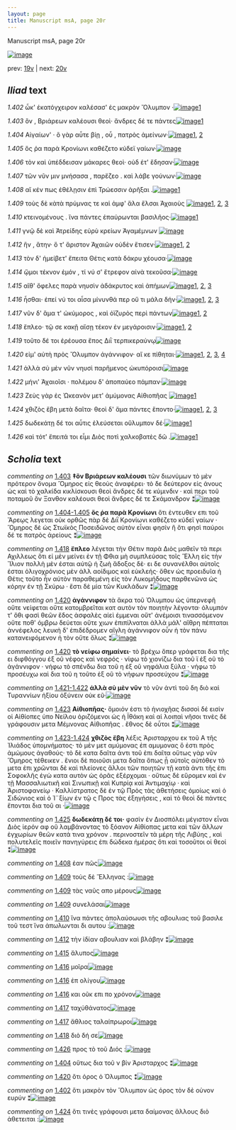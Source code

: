 ```yaml
---
layout: page
title: Manuscript msA, page 20r
---
```


Manuscript msA, page 20r

[![image](http://www.homermultitext.org/iipsrv?OBJ=IIP,1.0&FIF=/project/homer/pyramidal/deepzoom/hmt/vaimg/2017a/VA020RN_0021.tif&WID=100&CVT=JPEG)](http://www.homermultitext.org/ict2/?urn=urn:cite2:hmt:vaimg.2017a:VA020RN_0021)

prev:  [19v](../19v) | next:  [20v](../20v)

## *Iliad* text

*1.402* <a id="1.402"/> ὦκ' ἑκατόγχειρον καλέσασ' ἐς μακρὸν Ὄλυμπον ·[![image](http://www.homermultitext.org/iipsrv?OBJ=IIP,1.0&FIF=/project/homer/pyramidal/deepzoom/hmt/vaimg/2017a/VA020RN_0021.tif&RGN=0.188,0.2051,0.363,0.0308&WID=1000&CVT=JPEG)](http://www.homermultitext.org/ict2/?urn=urn:cite2:hmt:vaimg.2017a:VA020RN_0021@0.188,0.2051,0.363,0.0308)[1](#msAint_1.1076)

*1.403* <a id="1.403"/> ὃν , Βριάρεων καλέουσι 					θεοὶ· ἄνδρες δέ τε πάντες[![image](http://www.homermultitext.org/iipsrv?OBJ=IIP,1.0&FIF=/project/homer/pyramidal/deepzoom/hmt/vaimg/2017a/VA020RN_0021.tif&RGN=0.187,0.2254,0.363,0.0308&WID=1000&CVT=JPEG)](http://www.homermultitext.org/ict2/?urn=urn:cite2:hmt:vaimg.2017a:VA020RN_0021@0.187,0.2254,0.363,0.0308)[1](#msA_1.1059)

*1.404* <a id="1.404"/> Αἰγαίων' · ὃ γὰρ αὖτε 					βίῃ , οὗ , πατρὸς ἀμείνων·[![image](http://www.homermultitext.org/iipsrv?OBJ=IIP,1.0&FIF=/project/homer/pyramidal/deepzoom/hmt/vaimg/2017a/VA020RN_0021.tif&RGN=0.182,0.2449,0.338,0.0308&WID=1000&CVT=JPEG)](http://www.homermultitext.org/ict2/?urn=urn:cite2:hmt:vaimg.2017a:VA020RN_0021@0.182,0.2449,0.338,0.0308)[1](#msA_1.1060), [2](#msAim_1.1072)

*1.405* <a id="1.405"/> ὅς ῥα παρὰ Κρονίωνι 					καθέζετο κύδεϊ γαίων·[![image](http://www.homermultitext.org/iipsrv?OBJ=IIP,1.0&FIF=/project/homer/pyramidal/deepzoom/hmt/vaimg/2017a/VA020RN_0021.tif&RGN=0.184,0.2622,0.338,0.0308&WID=1000&CVT=JPEG)](http://www.homermultitext.org/ict2/?urn=urn:cite2:hmt:vaimg.2017a:VA020RN_0021@0.184,0.2622,0.338,0.0308)

*1.406* <a id="1.406"/> τὸν καὶ ὑπέδδεισαν μάκαρες θεοὶ· οὐδ έτ' ἔδησαν·[![image](http://www.homermultitext.org/iipsrv?OBJ=IIP,1.0&FIF=/project/homer/pyramidal/deepzoom/hmt/vaimg/2017a/VA020RN_0021.tif&RGN=0.184,0.2825,0.365,0.0308&WID=1000&CVT=JPEG)](http://www.homermultitext.org/ict2/?urn=urn:cite2:hmt:vaimg.2017a:VA020RN_0021@0.184,0.2825,0.365,0.0308)

*1.407* <a id="1.407"/> τῶν νῦν μιν μνήσασα , παρἕζεο . καὶ λάβε γούνων·[![image](http://www.homermultitext.org/iipsrv?OBJ=IIP,1.0&FIF=/project/homer/pyramidal/deepzoom/hmt/vaimg/2017a/VA020RN_0021.tif&RGN=0.18,0.3028,0.369,0.0308&WID=1000&CVT=JPEG)](http://www.homermultitext.org/ict2/?urn=urn:cite2:hmt:vaimg.2017a:VA020RN_0021@0.18,0.3028,0.369,0.0308)

*1.408* <a id="1.408"/> αἴ κέν πως ἐθέλῃσιν ἐπὶ Τρώεσσιν ἀρῆξαι .[![image](http://www.homermultitext.org/iipsrv?OBJ=IIP,1.0&FIF=/project/homer/pyramidal/deepzoom/hmt/vaimg/2017a/VA020RN_0021.tif&RGN=0.182,0.3208,0.355,0.0346&WID=1000&CVT=JPEG)](http://www.homermultitext.org/ict2/?urn=urn:cite2:hmt:vaimg.2017a:VA020RN_0021@0.182,0.3208,0.355,0.0346)[1](#msAil_1.1079)

*1.409* <a id="1.409"/> τοὺς δὲ κὰτὰ πρύμνας τε καὶ ἀμφ' ἅλα ἔλσαι Ἀχαιοὺς 				[![image](http://www.homermultitext.org/iipsrv?OBJ=IIP,1.0&FIF=/project/homer/pyramidal/deepzoom/hmt/vaimg/2017a/VA020RN_0021.tif&RGN=0.182,0.3411,0.389,0.0346&WID=1000&CVT=JPEG)](http://www.homermultitext.org/ict2/?urn=urn:cite2:hmt:vaimg.2017a:VA020RN_0021@0.182,0.3411,0.389,0.0346)[1](#msAil_1.1082), [2](#msAil_1.1081), [3](#msAil_1.1080)

*1.410* <a id="1.410"/> κτεινομένους . ἵνα πάντες ἐπαύρωνται βασιλῆος·[![image](http://www.homermultitext.org/iipsrv?OBJ=IIP,1.0&FIF=/project/homer/pyramidal/deepzoom/hmt/vaimg/2017a/VA020RN_0021.tif&RGN=0.184,0.3576,0.389,0.0346&WID=1000&CVT=JPEG)](http://www.homermultitext.org/ict2/?urn=urn:cite2:hmt:vaimg.2017a:VA020RN_0021@0.184,0.3576,0.389,0.0346)[1](#msAil_1.1083)

*1.411* <a id="1.411"/> γνῷ δὲ καὶ Ἀτρείδης 					εὐρὺ κρείων Ἀγαμέμνων 				[![image](http://www.homermultitext.org/iipsrv?OBJ=IIP,1.0&FIF=/project/homer/pyramidal/deepzoom/hmt/vaimg/2017a/VA020RN_0021.tif&RGN=0.179,0.3787,0.361,0.0338&WID=1000&CVT=JPEG)](http://www.homermultitext.org/ict2/?urn=urn:cite2:hmt:vaimg.2017a:VA020RN_0021@0.179,0.3787,0.361,0.0338)

*1.412* <a id="1.412"/> ἣν , ἄτην· ὅ τ' ἄριστον Ἀχαιῶν οὐδὲν ἔτισεν·[![image](http://www.homermultitext.org/iipsrv?OBJ=IIP,1.0&FIF=/project/homer/pyramidal/deepzoom/hmt/vaimg/2017a/VA020RN_0021.tif&RGN=0.179,0.3967,0.34,0.0308&WID=1000&CVT=JPEG)](http://www.homermultitext.org/ict2/?urn=urn:cite2:hmt:vaimg.2017a:VA020RN_0021@0.179,0.3967,0.34,0.0308)[1](#msAim_1.1073), [2](#msAil_1.1084)

*1.413* <a id="1.413"/> τὸν δ' ἠμείβετ' ἔπειτα Θέτις κατὰ δάκρυ χέουσα·[![image](http://www.homermultitext.org/iipsrv?OBJ=IIP,1.0&FIF=/project/homer/pyramidal/deepzoom/hmt/vaimg/2017a/VA020RN_0021.tif&RGN=0.154,0.4162,0.404,0.0308&WID=1000&CVT=JPEG)](http://www.homermultitext.org/ict2/?urn=urn:cite2:hmt:vaimg.2017a:VA020RN_0021@0.154,0.4162,0.404,0.0308)

*1.414* <a id="1.414"/> ᾤμοι τέκνον ἐμόν , τί νύ σ' ἔτρεφον αἰνὰ τεκοῦσα·[![image](http://www.homermultitext.org/iipsrv?OBJ=IIP,1.0&FIF=/project/homer/pyramidal/deepzoom/hmt/vaimg/2017a/VA020RN_0021.tif&RGN=0.171,0.435,0.404,0.0308&WID=1000&CVT=JPEG)](http://www.homermultitext.org/ict2/?urn=urn:cite2:hmt:vaimg.2017a:VA020RN_0021@0.171,0.435,0.404,0.0308)

*1.415* <a id="1.415"/> αἴθ' ὄφελες παρὰ νηυσὶν ἀδάκρυτος καὶ ἀπήμων[![image](http://www.homermultitext.org/iipsrv?OBJ=IIP,1.0&FIF=/project/homer/pyramidal/deepzoom/hmt/vaimg/2017a/VA020RN_0021.tif&RGN=0.175,0.4538,0.373,0.0308&WID=1000&CVT=JPEG)](http://www.homermultitext.org/ict2/?urn=urn:cite2:hmt:vaimg.2017a:VA020RN_0021@0.175,0.4538,0.373,0.0308)[1](#msAil_1.1086), [2](#msAil_1.1085), [3](#msA_1.1063)

*1.416* <a id="1.416"/> ἧσθαι· ἐπεί νύ τοι αἶσα μίνυνθά περ οὔ τι μάλα δήν·[![image](http://www.homermultitext.org/iipsrv?OBJ=IIP,1.0&FIF=/project/homer/pyramidal/deepzoom/hmt/vaimg/2017a/VA020RN_0021.tif&RGN=0.178,0.4711,0.392,0.0308&WID=1000&CVT=JPEG)](http://www.homermultitext.org/ict2/?urn=urn:cite2:hmt:vaimg.2017a:VA020RN_0021@0.178,0.4711,0.392,0.0308)[1](#msAil_1.1089), [2](#msAil_1.1087), [3](#msAil_1.1088)

*1.417* <a id="1.417"/> νῦν δ' ἅμα τ' ὠκύμορος , καὶ ὀϊζυρὸς περὶ πάντων[![image](http://www.homermultitext.org/iipsrv?OBJ=IIP,1.0&FIF=/project/homer/pyramidal/deepzoom/hmt/vaimg/2017a/VA020RN_0021.tif&RGN=0.175,0.4899,0.379,0.0308&WID=1000&CVT=JPEG)](http://www.homermultitext.org/ict2/?urn=urn:cite2:hmt:vaimg.2017a:VA020RN_0021@0.175,0.4899,0.379,0.0308)[1](#msAil_1.1090), [2](#msAil_1.1091)

*1.418* <a id="1.418"/> ἔπλεο· τῷ σε κακῇ αἴσῃ τέκον ἐν μεγάροισιν·[![image](http://www.homermultitext.org/iipsrv?OBJ=IIP,1.0&FIF=/project/homer/pyramidal/deepzoom/hmt/vaimg/2017a/VA020RN_0021.tif&RGN=0.174,0.5079,0.363,0.0308&WID=1000&CVT=JPEG)](http://www.homermultitext.org/ict2/?urn=urn:cite2:hmt:vaimg.2017a:VA020RN_0021@0.174,0.5079,0.363,0.0308)[1](#msAil_1.1092), [2](#msA_1.1064)

*1.419* <a id="1.419"/> τοῦτο δέ τοι ἐρέουσα ἔπος Διῒ τερπικεραύνῳ[![image](http://www.homermultitext.org/iipsrv?OBJ=IIP,1.0&FIF=/project/homer/pyramidal/deepzoom/hmt/vaimg/2017a/VA020RN_0021.tif&RGN=0.174,0.5297,0.363,0.0308&WID=1000&CVT=JPEG)](http://www.homermultitext.org/ict2/?urn=urn:cite2:hmt:vaimg.2017a:VA020RN_0021@0.174,0.5297,0.363,0.0308)

*1.420* <a id="1.420"/> εἰμ' αὐτὴ πρὸς Ὄλυμπον ἀγάννιφον· αἴ κε πίθηται·[![image](http://www.homermultitext.org/iipsrv?OBJ=IIP,1.0&FIF=/project/homer/pyramidal/deepzoom/hmt/vaimg/2017a/VA020RN_0021.tif&RGN=0.172,0.5477,0.386,0.0308&WID=1000&CVT=JPEG)](http://www.homermultitext.org/ict2/?urn=urn:cite2:hmt:vaimg.2017a:VA020RN_0021@0.172,0.5477,0.386,0.0308)[1](#msA_1.1067), [2](#msA_1.1065), [3](#msAim_1.1074), [4](#msA_1.1066)

*1.421* <a id="1.421"/> ἀλλὰ σὺ μὲν νῦν νηυσὶ παρἥμενος ὠκυπόροισι[![image](http://www.homermultitext.org/iipsrv?OBJ=IIP,1.0&FIF=/project/homer/pyramidal/deepzoom/hmt/vaimg/2017a/VA020RN_0021.tif&RGN=0.173,0.568,0.366,0.0308&WID=1000&CVT=JPEG)](http://www.homermultitext.org/ict2/?urn=urn:cite2:hmt:vaimg.2017a:VA020RN_0021@0.173,0.568,0.366,0.0308)

*1.422* <a id="1.422"/> μήνι' Ἀχαιοῖσι · 					πολέμου δ' ἀποπαύεο πάμπαν·[![image](http://www.homermultitext.org/iipsrv?OBJ=IIP,1.0&FIF=/project/homer/pyramidal/deepzoom/hmt/vaimg/2017a/VA020RN_0021.tif&RGN=0.173,0.589,0.386,0.0308&WID=1000&CVT=JPEG)](http://www.homermultitext.org/ict2/?urn=urn:cite2:hmt:vaimg.2017a:VA020RN_0021@0.173,0.589,0.386,0.0308)

*1.423* <a id="1.423"/> Ζεὺς γὰρ ἐς Ὠκεανὸν μετ' ἀμύμονας Αἰθιοπῆας 				[![image](http://www.homermultitext.org/iipsrv?OBJ=IIP,1.0&FIF=/project/homer/pyramidal/deepzoom/hmt/vaimg/2017a/VA020RN_0021.tif&RGN=0.167,0.6078,0.386,0.0308&WID=1000&CVT=JPEG)](http://www.homermultitext.org/ict2/?urn=urn:cite2:hmt:vaimg.2017a:VA020RN_0021@0.167,0.6078,0.386,0.0308)[1](#msA_1.1069)

*1.424* <a id="1.424"/> χθιζὸς ἔβη μετὰ δαῖτα· θεοὶ δ' ἅμα πάντες ἕποντο·[![image](http://www.homermultitext.org/iipsrv?OBJ=IIP,1.0&FIF=/project/homer/pyramidal/deepzoom/hmt/vaimg/2017a/VA020RN_0021.tif&RGN=0.164,0.6289,0.4,0.027&WID=1000&CVT=JPEG)](http://www.homermultitext.org/ict2/?urn=urn:cite2:hmt:vaimg.2017a:VA020RN_0021@0.164,0.6289,0.4,0.027)[1](#msAim_1.1075), [2](#msAil_1.1093), [3](#msAint_1.1078)

*1.425* <a id="1.425"/> δωδεκάτῃ δέ τοι αὖτις ἐλεύσεται οὔλυμπον δέ·[![image](http://www.homermultitext.org/iipsrv?OBJ=IIP,1.0&FIF=/project/homer/pyramidal/deepzoom/hmt/vaimg/2017a/VA020RN_0021.tif&RGN=0.167,0.6454,0.383,0.027&WID=1000&CVT=JPEG)](http://www.homermultitext.org/ict2/?urn=urn:cite2:hmt:vaimg.2017a:VA020RN_0021@0.167,0.6454,0.383,0.027)[1](#msA_1.1071)

*1.426* <a id="1.426"/> καὶ τότ' ἔπειτά τοι εἶμι Διὸς ποτὶ χαλκοβατὲς δῶ .[![image](http://www.homermultitext.org/iipsrv?OBJ=IIP,1.0&FIF=/project/homer/pyramidal/deepzoom/hmt/vaimg/2017a/VA020RN_0021.tif&RGN=0.171,0.6612,0.398,0.0308&WID=1000&CVT=JPEG)](http://www.homermultitext.org/ict2/?urn=urn:cite2:hmt:vaimg.2017a:VA020RN_0021@0.171,0.6612,0.398,0.0308)[1](#msAil_1.1094)

## *Scholia* text

*commenting on* [1.403](#1.403)  <a id="msA_1.1059"/> **‡ὃν Βριάρεων καλέουσι** τῶν διωνύμων τὸ μὲν πρότερον ὄνομα Ὅμηρος εἰς θεοὺς ἀναφέρει· τὸ δε δεύτερον εἰς ἀνους ὡς καὶ τὸ χαλκίδα κικλίσκουσι θεοὶ ἄνδρες δέ τε κύμινδιν · καὶ περι τοῦ ποταμοῦ ὃν Ξανθον καλέουσι θεοὶ ἄνδρες δέ τε Σκάμανδρον ⁑[![image](http://www.homermultitext.org/iipsrv?OBJ=IIP,1.0&FIF=/project/homer/pyramidal/deepzoom/hmt/vaimg/2017a/VA020RN_0021.tif&RGN=0.17907148,0.10235131,0.60390567,0.02600277&WID=1000&CVT=JPEG)](http://www.homermultitext.org/ict2/?urn=urn:cite2:hmt:vaimg.2017a:VA020RN_0021@0.17907148,0.10235131,0.60390567,0.02600277)

*commenting on* [1.404-1.405](#1.404-1.405)  <a id="msA_1.1061"/> **ὅς ῥα παρὰ Κρονίωνι** ὅτι ἐντευθεν επι τοῦ Ἄρεῳς λεγεται οὐκ ορθῶς πὰρ δὲ Διῒ Κρονίωνι καθέζετο κύδεϊ γαίων · Ὅμηρος δὲ ὡς Στωϊκὸς Ποσειδῶνος αὐτὸν εἶναι φησίν ἢ ὅτι φησὶ παύροι δέ τε πατρὸς ἀρείους ⁑[![image](http://www.homermultitext.org/iipsrv?OBJ=IIP,1.0&FIF=/project/homer/pyramidal/deepzoom/hmt/vaimg/2017a/VA020RN_0021.tif&RGN=0.19123066,0.13775934,0.59469418,0.02406639&WID=1000&CVT=JPEG)](http://www.homermultitext.org/ict2/?urn=urn:cite2:hmt:vaimg.2017a:VA020RN_0021@0.19123066,0.13775934,0.59469418,0.02406639)

*commenting on* [1.418](#1.418)  <a id="msA_1.1064"/> **ἔπλεο** λέγεται τὴν Θέτιν παρὰ Διὸς μαθεῖν τὰ περι Αχιλλεως ὅτι εἰ μὲν μείνει ἐν τῇ Φθια μὴ συμπλεύσας τοῖς Ἕλλη εἰς τὴν Ἴλιον πολλὴ μὲν έσται αὐτῷ ἡ ζωὴ ἄδοξος δὲ· ει δε συνανέλθοι αὐτοῖς έσται ὁλιγοχρόνιος μὲν ἀλλ αοίδιμος καὶ εὐκλεής· ὅθεν ὡς προειδυῖα ἡ Θέτις τοῦτο ἦν αὐτὸν παραθεμένη εἰς τὸν Λυκομήδους παρθενῶνα ὡς κόρην ἐν τῇ Σκύρω · ἔστι δὲ μία τῶν Κυκλάδων ⁑[![image](http://www.homermultitext.org/iipsrv?OBJ=IIP,1.0&FIF=/project/homer/pyramidal/deepzoom/hmt/vaimg/2017a/VA020RN_0021.tif&RGN=0.58069270,0.19612725,0.20523213,0.09377593&WID=1000&CVT=JPEG)](http://www.homermultitext.org/ict2/?urn=urn:cite2:hmt:vaimg.2017a:VA020RN_0021@0.58069270,0.19612725,0.20523213,0.09377593)

*commenting on* [1.420](#1.420)  <a id="msA_1.1066"/> **ἀγάννιφον** τὰ ἄκρα τοῦ Ὀλυμπου ὡς ὑπερνεφῆ οὔτε νείφεται οὔτε κατομβρεῖται κατ αυτὸν τὸν ποιητὴν λέγοντα· ὀλυμπόν τ' ὅθι φασὶ θεῶν ἔδος ἀσφαλὲς αἰεὶ έμμεναι οὔτ' ἀνέμοισι τινασσόμενον οὔτε ποθ' όμβρω δεύεται οὔτε χιων ἐπιπίλναται ἀλλὰ μάλ' αἴθρη πέπταται ἀννέφελος λευκὴ δ' ἐπιδέδρομεν αἴγλη ἀγάννιφον οὖν ἡ τὸν πάνυ κατανειφόμενον ἠ τὸν οὔτε ὅλως ⁑[![image](http://www.homermultitext.org/iipsrv?OBJ=IIP,1.0&FIF=/project/homer/pyramidal/deepzoom/hmt/vaimg/2017a/VA020RN_0021.tif&RGN=0.57958732,0.29903181,0.22328666,0.08354080&WID=1000&CVT=JPEG)](http://www.homermultitext.org/ict2/?urn=urn:cite2:hmt:vaimg.2017a:VA020RN_0021@0.57958732,0.29903181,0.22328666,0.08354080)

*commenting on* [1.420](#1.420)  <a id="msA_1.1067"/> **τὸ νείφω σημαίνει·** τὸ βρέχω ὅπερ γράφεται δια τῆς ει διφθόγγου ἐξ οῦ νέφος καὶ νεφρός · νίφω τὸ χιονίζω δια τοῦ ϊ ἐξ οῦ τὸ ἀγάννιφον · νήφω τὸ σπένδω δια τοῦ η ἐξ οῦ νηφάλια ξύλα · νήφω τὸ προσέυχω καὶ δια τοῦ η τοῦτο ἐξ οῦ τὸ νήφων προσεύχου ⁑[![image](http://www.homermultitext.org/iipsrv?OBJ=IIP,1.0&FIF=/project/homer/pyramidal/deepzoom/hmt/vaimg/2017a/VA020RN_0021.tif&RGN=0.56705969,0.37897649,0.22807664,0.06085754&WID=1000&CVT=JPEG)](http://www.homermultitext.org/ict2/?urn=urn:cite2:hmt:vaimg.2017a:VA020RN_0021@0.56705969,0.37897649,0.22807664,0.06085754)

*commenting on* [1.421-1.422](#1.421-1.422)  <a id="msA_1.1068"/> **ἀλλὰ σὺ μὲν νῦν** τὸ νῦν ἀντὶ τοῦ δη διὸ καὶ Τυραννίων ἠξίου ὀξύνειν οὐκ εῦ·[![image](http://www.homermultitext.org/iipsrv?OBJ=IIP,1.0&FIF=/project/homer/pyramidal/deepzoom/hmt/vaimg/2017a/VA020RN_0021.tif&RGN=0.57111275,0.43568465,0.21370671,0.02517289&WID=1000&CVT=JPEG)](http://www.homermultitext.org/ict2/?urn=urn:cite2:hmt:vaimg.2017a:VA020RN_0021@0.57111275,0.43568465,0.21370671,0.02517289)

*commenting on* [1.423](#1.423)  <a id="msA_1.1069"/> **Αἰθιοπῆας·** ὅμοιόν ἐστι τὸ ἡνιοχῆας δισσοὶ δέ εισὶν οἱ Αἰθίοπες ὑπο Νείλου ὁριζόμενοι ὡς ἡ Ϊθάκη καὶ αἱ λοιπαὶ νῆσοι τινὲς δὲ γράφουσιν μετα Μέμνονας Αἰθιοπῆας . ἔθνος δὲ οὗτοι ⁑[![image](http://www.homermultitext.org/iipsrv?OBJ=IIP,1.0&FIF=/project/homer/pyramidal/deepzoom/hmt/vaimg/2017a/VA020RN_0021.tif&RGN=0.57221813,0.44951591,0.20854827,0.05670816&WID=1000&CVT=JPEG)](http://www.homermultitext.org/ict2/?urn=urn:cite2:hmt:vaimg.2017a:VA020RN_0021@0.57221813,0.44951591,0.20854827,0.05670816)

*commenting on* [1.423-1.424](#1.423-1.424)  <a id="msA_1.1070"/> **χθιζὸς ἔβη** λέξις Ἀρισταρχου εκ τοῦ Α τῆς Ἰλιάδος ὑπομνήματος· τὸ μὲν μετ αμύμονας ἐπ αμυμονας ὅ ἐστι πρὸς ἀμώμους ἀγαθούς· τὸ δὲ κατα δαῖτα ἀντι τοῦ ἐπι δαῖτα οὕτως γὰρ νῦν Ὅμηρος τέθεικεν . ἔνιοι δὲ ποιοῦσι μετα δαῖτα ὅπως ᾖ αὐτοῖς αὐτόθεν τὸ μετα ἐπι χρῶνται δὲ καὶ πλείονες ἄλλοι τῶν ποιητῶν τῇ κατὰ ἀντι τῆς ἐπι Σοφοκλῆς ἐγὼ κατα αυτὸν ὡς ὁρᾶς ἐξέρχομαι · οὕτως δὲ εὕρομεν καὶ ἐν τῇ Μασσαλιωτικῆ καὶ Σινωπικῇ καὶ Κυπρίᾳ καὶ Ἀντιμαχίῳ · καὶ Ἀριστοφανείῳ · Καλλίστρατος δὲ ἐν τῷ Πρὸς τὰς ἀθετήσεις ὁμοίως καὶ ὁ Σιδώνιος καὶ ὁ Ἰ¨ξίων ἐν τῷ ς Προς τὰς ἐξηγήσεις , καὶ τὸ θεοὶ δὲ πάντες ἔπονται δια τοῦ αι ·[![image](http://www.homermultitext.org/iipsrv?OBJ=IIP,1.0&FIF=/project/homer/pyramidal/deepzoom/hmt/vaimg/2017a/VA020RN_0021.tif&RGN=0.57000737,0.49515906,0.21518055,0.17510373&WID=1000&CVT=JPEG)](http://www.homermultitext.org/ict2/?urn=urn:cite2:hmt:vaimg.2017a:VA020RN_0021@0.57000737,0.49515906,0.21518055,0.17510373)

*commenting on* [1.425](#1.425)  <a id="msA_1.1071"/> **δωδεκάτῃ δέ τοι·** φασὶν ἐν Διοσπόλει μέγιστον εἶναι Διὸς ἱερόν αφ οῦ λαμβάνοντας τὸ ξόανον Αἰθίοπας μετα καὶ τῶν ἄλλων ἐγχωρίων θεῶν κατά τινα χρόνον . περινοστεῖν τὰ μέρη τῆς Λιβύης , καὶ πολυτελεῖς ποιεῖν πανηγύρεις ἐπι δώδεκα ἡμέρας ὅτι καὶ τοσοῦτοι οἱ θεοί ⁑[![image](http://www.homermultitext.org/iipsrv?OBJ=IIP,1.0&FIF=/project/homer/pyramidal/deepzoom/hmt/vaimg/2017a/VA020RN_0021.tif&RGN=0.17354458,0.65919779,0.59911570,0.06002766&WID=1000&CVT=JPEG)](http://www.homermultitext.org/ict2/?urn=urn:cite2:hmt:vaimg.2017a:VA020RN_0021@0.17354458,0.65919779,0.59911570,0.06002766)

*commenting on* [1.408](#1.408)  <a id="msAil_1.1079.comment"/> ἑαν πῶς[![image](http://www.homermultitext.org/iipsrv?OBJ=IIP,1.0&FIF=/project/homer/pyramidal/deepzoom/hmt/vaimg/2017a/VA020RN_0021.tif&RGN=0.22181282,0.31894882,0.02726603,0.01244813&WID=1000&CVT=JPEG)](http://www.homermultitext.org/ict2/?urn=urn:cite2:hmt:vaimg.2017a:VA020RN_0021@0.22181282,0.31894882,0.02726603,0.01244813)

*commenting on* [1.409](#1.409)  <a id="msAil_1.1080.comment"/> τοὺς δὲ Ἕλληνας :[![image](http://www.homermultitext.org/iipsrv?OBJ=IIP,1.0&FIF=/project/homer/pyramidal/deepzoom/hmt/vaimg/2017a/VA020RN_0021.tif&RGN=0.19196758,0.33914246,0.06005895,0.01023513&WID=1000&CVT=JPEG)](http://www.homermultitext.org/ict2/?urn=urn:cite2:hmt:vaimg.2017a:VA020RN_0021@0.19196758,0.33914246,0.06005895,0.01023513)

*commenting on* [1.409](#1.409)  <a id="msAil_1.1081.comment"/> τὰς ναῦς απο μέρους[![image](http://www.homermultitext.org/iipsrv?OBJ=IIP,1.0&FIF=/project/homer/pyramidal/deepzoom/hmt/vaimg/2017a/VA020RN_0021.tif&RGN=0.30397937,0.34024896,0.07258659,0.01078838&WID=1000&CVT=JPEG)](http://www.homermultitext.org/ict2/?urn=urn:cite2:hmt:vaimg.2017a:VA020RN_0021@0.30397937,0.34024896,0.07258659,0.01078838)

*commenting on* [1.409](#1.409)  <a id="msAil_1.1082.comment"/> συνελάσαι[![image](http://www.homermultitext.org/iipsrv?OBJ=IIP,1.0&FIF=/project/homer/pyramidal/deepzoom/hmt/vaimg/2017a/VA020RN_0021.tif&RGN=0.48931466,0.34495159,0.04532056,0.00912863&WID=1000&CVT=JPEG)](http://www.homermultitext.org/ict2/?urn=urn:cite2:hmt:vaimg.2017a:VA020RN_0021@0.48931466,0.34495159,0.04532056,0.00912863)

*commenting on* [1.410](#1.410)  <a id="msAil_1.1083.comment"/> ἵνα πάντες ἀπολαύσωυσι τῆς αβουλιας τοῦ βασιλε τοῦ τεστ ἵνα ἀπωλωνται δι αυτου :[![image](http://www.homermultitext.org/iipsrv?OBJ=IIP,1.0&FIF=/project/homer/pyramidal/deepzoom/hmt/vaimg/2017a/VA020RN_0021.tif&RGN=0.32056006,0.36320885,0.26344878,0.01134163&WID=1000&CVT=JPEG)](http://www.homermultitext.org/ict2/?urn=urn:cite2:hmt:vaimg.2017a:VA020RN_0021@0.32056006,0.36320885,0.26344878,0.01134163)

*commenting on* [1.412](#1.412)  <a id="msAil_1.1084.comment"/> τὴν ἰδίαν αβουλιαν καὶ βλάβην ⁑[![image](http://www.homermultitext.org/iipsrv?OBJ=IIP,1.0&FIF=/project/homer/pyramidal/deepzoom/hmt/vaimg/2017a/VA020RN_0021.tif&RGN=0.20707443,0.39612725,0.10095800,0.00885201&WID=1000&CVT=JPEG)](http://www.homermultitext.org/ict2/?urn=urn:cite2:hmt:vaimg.2017a:VA020RN_0021@0.20707443,0.39612725,0.10095800,0.00885201)

*commenting on* [1.415](#1.415)  <a id="msAil_1.1085.comment"/> ἄλυπος[![image](http://www.homermultitext.org/iipsrv?OBJ=IIP,1.0&FIF=/project/homer/pyramidal/deepzoom/hmt/vaimg/2017a/VA020RN_0021.tif&RGN=0.40567428,0.45836791,0.02726603,0.00857538&WID=1000&CVT=JPEG)](http://www.homermultitext.org/ict2/?urn=urn:cite2:hmt:vaimg.2017a:VA020RN_0021@0.40567428,0.45836791,0.02726603,0.00857538)

*commenting on* [1.416](#1.416)  <a id="msAil_1.1087.comment"/> μοῖρα[![image](http://www.homermultitext.org/iipsrv?OBJ=IIP,1.0&FIF=/project/homer/pyramidal/deepzoom/hmt/vaimg/2017a/VA020RN_0021.tif&RGN=0.33861459,0.47717842,0.02063375,0.00802213&WID=1000&CVT=JPEG)](http://www.homermultitext.org/ict2/?urn=urn:cite2:hmt:vaimg.2017a:VA020RN_0021@0.33861459,0.47717842,0.02063375,0.00802213)

*commenting on* [1.416](#1.416)  <a id="msAil_1.1088.comment"/> ἐπ ολίγου[![image](http://www.homermultitext.org/iipsrv?OBJ=IIP,1.0&FIF=/project/homer/pyramidal/deepzoom/hmt/vaimg/2017a/VA020RN_0021.tif&RGN=0.39204127,0.47690180,0.02910833,0.00691563&WID=1000&CVT=JPEG)](http://www.homermultitext.org/ict2/?urn=urn:cite2:hmt:vaimg.2017a:VA020RN_0021@0.39204127,0.47690180,0.02910833,0.00691563)

*commenting on* [1.416](#1.416)  <a id="msAil_1.1089.comment"/> και οῦκ επι πο χρόνον[![image](http://www.homermultitext.org/iipsrv?OBJ=IIP,1.0&FIF=/project/homer/pyramidal/deepzoom/hmt/vaimg/2017a/VA020RN_0021.tif&RGN=0.45910096,0.47607192,0.07037583,0.00912863&WID=1000&CVT=JPEG)](http://www.homermultitext.org/ict2/?urn=urn:cite2:hmt:vaimg.2017a:VA020RN_0021@0.45910096,0.47607192,0.07037583,0.00912863)

*commenting on* [1.417](#1.417)  <a id="msAil_1.1090.comment"/> ταχύθάνατος[![image](http://www.homermultitext.org/iipsrv?OBJ=IIP,1.0&FIF=/project/homer/pyramidal/deepzoom/hmt/vaimg/2017a/VA020RN_0021.tif&RGN=0.31098010,0.49488243,0.04384672,0.00829876&WID=1000&CVT=JPEG)](http://www.homermultitext.org/ict2/?urn=urn:cite2:hmt:vaimg.2017a:VA020RN_0021@0.31098010,0.49488243,0.04384672,0.00829876)

*commenting on* [1.417](#1.417)  <a id="msAil_1.1091.comment"/> ἄθλιος ταλαίπρωροι[![image](http://www.homermultitext.org/iipsrv?OBJ=IIP,1.0&FIF=/project/homer/pyramidal/deepzoom/hmt/vaimg/2017a/VA020RN_0021.tif&RGN=0.39462049,0.49571231,0.07184967,0.00885201&WID=1000&CVT=JPEG)](http://www.homermultitext.org/ict2/?urn=urn:cite2:hmt:vaimg.2017a:VA020RN_0021@0.39462049,0.49571231,0.07184967,0.00885201)

*commenting on* [1.418](#1.418)  <a id="msAil_1.1092.comment"/> διὸ δή σε[![image](http://www.homermultitext.org/iipsrv?OBJ=IIP,1.0&FIF=/project/homer/pyramidal/deepzoom/hmt/vaimg/2017a/VA020RN_0021.tif&RGN=0.25681651,0.51258645,0.03095063,0.00746888&WID=1000&CVT=JPEG)](http://www.homermultitext.org/ict2/?urn=urn:cite2:hmt:vaimg.2017a:VA020RN_0021@0.25681651,0.51258645,0.03095063,0.00746888)

*commenting on* [1.426](#1.426)  <a id="msAil_1.1094.comment"/> προς τὸ τοῦ Διός :[![image](http://www.homermultitext.org/iipsrv?OBJ=IIP,1.0&FIF=/project/homer/pyramidal/deepzoom/hmt/vaimg/2017a/VA020RN_0021.tif&RGN=0.33750921,0.66500692,0.06558585,0.00802213&WID=1000&CVT=JPEG)](http://www.homermultitext.org/ict2/?urn=urn:cite2:hmt:vaimg.2017a:VA020RN_0021@0.33750921,0.66500692,0.06558585,0.00802213)

*commenting on* [1.404](#1.404)  <a id="msAim_1.1072.comment"/> οὕτως δια τοῦ ν βίν Ἀρισταρχος ⁑[![image](http://www.homermultitext.org/iipsrv?OBJ=IIP,1.0&FIF=/project/homer/pyramidal/deepzoom/hmt/vaimg/2017a/VA020RN_0021.tif&RGN=0.52247605,0.25421853,0.05747973,0.02517289&WID=1000&CVT=JPEG)](http://www.homermultitext.org/ict2/?urn=urn:cite2:hmt:vaimg.2017a:VA020RN_0021@0.52247605,0.25421853,0.05747973,0.02517289)

*commenting on* [1.420](#1.420)  <a id="msAim_1.1074.comment"/> ὅτι όρος ὁ Όλυμπος ⁑[![image](http://www.homermultitext.org/iipsrv?OBJ=IIP,1.0&FIF=/project/homer/pyramidal/deepzoom/hmt/vaimg/2017a/VA020RN_0021.tif&RGN=0.54716286,0.55573997,0.03058217,0.02434302&WID=1000&CVT=JPEG)](http://www.homermultitext.org/ict2/?urn=urn:cite2:hmt:vaimg.2017a:VA020RN_0021@0.54716286,0.55573997,0.03058217,0.02434302)

*commenting on* [1.402](#1.402)  <a id="msAint_1.1076.comment"/> ὅτι μακρὸν τὸν Ὄλυμπον ὡς όρος τὸν δὲ οὐνον ευρύν ⁑[![image](http://www.homermultitext.org/iipsrv?OBJ=IIP,1.0&FIF=/project/homer/pyramidal/deepzoom/hmt/vaimg/2017a/VA020RN_0021.tif&RGN=0.10280029,0.19446750,0.06226971,0.04674965&WID=1000&CVT=JPEG)](http://www.homermultitext.org/ict2/?urn=urn:cite2:hmt:vaimg.2017a:VA020RN_0021@0.10280029,0.19446750,0.06226971,0.04674965)

*commenting on* [1.424](#1.424)  <a id="msAint_1.1078.comment"/> ὅτι τινὲς γράφουσι μετα δαίμονας ἄλλους διὸ ἀθετειται :[![image](http://www.homermultitext.org/iipsrv?OBJ=IIP,1.0&FIF=/project/homer/pyramidal/deepzoom/hmt/vaimg/2017a/VA020RN_0021.tif&RGN=0.11938099,0.63872752,0.04716286,0.03872752&WID=1000&CVT=JPEG)](http://www.homermultitext.org/ict2/?urn=urn:cite2:hmt:vaimg.2017a:VA020RN_0021@0.11938099,0.63872752,0.04716286,0.03872752)